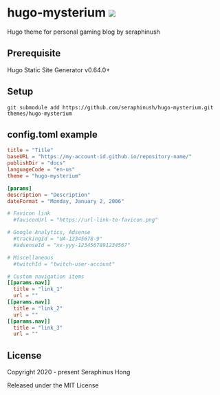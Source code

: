 # hugo-mysterium ![](https://img.shields.io/badge/version-1.00.02-333333.svg?colorA=333333&colorB=169BD7)
Hugo theme for personal gaming blog by seraphinush

## Prerequisite
Hugo Static Site Generator v0.64.0+

## Setup
```
git submodule add https://github.com/seraphinush/hugo-mysterium.git themes/hugo-mysterium
```

## config.toml example
```toml
title = "Title"
baseURL = "https://my-account-id.github.io/repository-name/"
publishDir = "docs"
languageCode = "en-us"
theme = "hugo-mysterium"

[params]
description = "Description"
dateFormat = "Monday, January 2, 2006"

# Favicon link
  #faviconUrl = "https://url-link-to-favicon.png"

# Google Analytics, Adsense
  #trackingId = "UA-12345678-9"
  #adsenseId = "xx-yyy-1234567891234567"

# Miscellaneous
  #twitchId = "twitch-user-account"

# Custom navigation items
[[params.nav]]
  title = "link_1"
  url = ""
[[params.nav]]
  title = "link_2"
  url = ""
[[params.nav]]
  title = "link_3"
  url = ""
```

## License
Copyright 2020 - present Seraphinus Hong

Released under the MIT License
